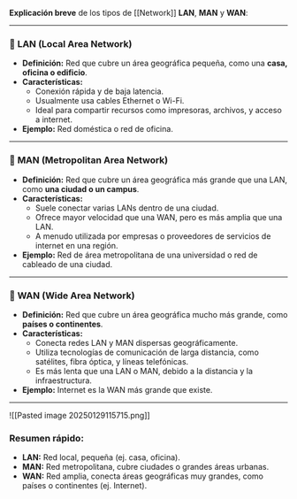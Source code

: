 **Explicación breve** de los tipos de [[Network]] **LAN**, **MAN** y **WAN**:

---

### 🔹 **LAN (Local Area Network)**

- **Definición:** Red que cubre un área geográfica pequeña, como una **casa, oficina o edificio**.
- **Características:**
    - Conexión rápida y de baja latencia.
    - Usualmente usa cables Ethernet o Wi-Fi.
    - Ideal para compartir recursos como impresoras, archivos, y acceso a internet.
- **Ejemplo:** Red doméstica o red de oficina.

---

### 🔹 **MAN (Metropolitan Area Network)**

- **Definición:** Red que cubre un área geográfica más grande que una LAN, como **una ciudad o un campus**.
- **Características:**
    - Suele conectar varias LANs dentro de una ciudad.
    - Ofrece mayor velocidad que una WAN, pero es más amplia que una LAN.
    - A menudo utilizada por empresas o proveedores de servicios de internet en una región.
- **Ejemplo:** Red de área metropolitana de una universidad o red de cableado de una ciudad.

---

### 🔹 **WAN (Wide Area Network)**

- **Definición:** Red que cubre un área geográfica mucho más grande, como **países o continentes**.
- **Características:**
    - Conecta redes LAN y MAN dispersas geográficamente.
    - Utiliza tecnologías de comunicación de larga distancia, como satélites, fibra óptica, y líneas telefónicas.
    - Es más lenta que una LAN o MAN, debido a la distancia y la infraestructura.
- **Ejemplo:** Internet es la WAN más grande que existe.

---

![[Pasted image 20250129115715.png]]
### **Resumen rápido:**

- **LAN:** Red local, pequeña (ej. casa, oficina).
- **MAN:** Red metropolitana, cubre ciudades o grandes áreas urbanas.
- **WAN:** Red amplia, conecta áreas geográficas muy grandes, como países o continentes (ej. Internet).